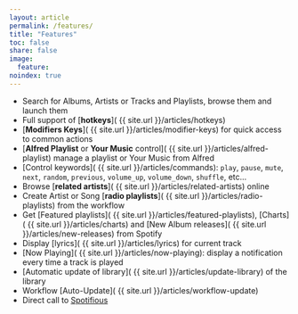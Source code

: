 ```yaml
---
layout: article
permalink: /features/
title: "Features"
toc: false
share: false
image:
  feature: 
noindex: true
---
```


* Search for Albums, Artists or Tracks and Playlists, browse them and launch them
* Full support of [**hotkeys**]( {{ site.url }}/articles/hotkeys)
* [**Modifiers Keys**]( {{ site.url }}/articles/modifier-keys) for quick access to common actions
* [**Alfred Playlist** or **Your Music** control]( {{ site.url }}/articles/alfred-playlist) manage a playlist or Your Music from Alfred
* [Control keywords]( {{ site.url }}/articles/commands): `play`, `pause`, `mute`, `next`, `random`, `previous`, `volume_up`, `volume_down`, `shuffle`, etc...
* Browse [**related artists**]( {{ site.url }}/articles/related-artists) online
* Create Artist or Song [**radio playlists**]( {{ site.url }}/articles/radio-playlists) from the workflow
* Get [Featured playlists]( {{ site.url }}/articles/featured-playlists), [Charts]( {{ site.url }}/articles/charts) and [New Album releases]( {{ site.url }}/articles/new-releases) from Spotify
* Display [lyrics]( {{ site.url }}/articles/lyrics) for current track
* [Now Playing]( {{ site.url }}/articles/now-playing): display a notification every time a track is played
* [Automatic update of library]( {{ site.url }}/articles/update-library) of the library
* Workflow [Auto-Update]( {{ site.url }}/articles/workflow-update)
* Direct call to [Spotifious](http://www.alfredforum.com/topic/1644-spotifious-a-natural-spotify-controller-for-alfred)